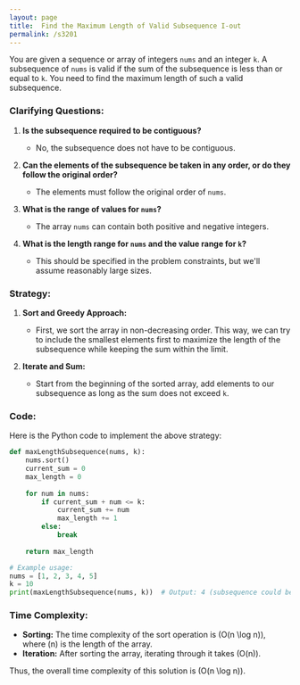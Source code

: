 ```yaml
---
layout: page
title:  Find the Maximum Length of Valid Subsequence I-out
permalink: /s3201
---
```


You are given a sequence or array of integers `nums` and an integer `k`. A subsequence of `nums` is valid if the sum of the subsequence is less than or equal to `k`. You need to find the maximum length of such a valid subsequence.

### Clarifying Questions:

1. **Is the subsequence required to be contiguous?**
   - No, the subsequence does not have to be contiguous.
   
2. **Can the elements of the subsequence be taken in any order, or do they follow the original order?**
   - The elements must follow the original order of `nums`.

3. **What is the range of values for `nums`?**
   - The array `nums` can contain both positive and negative integers.
   
4. **What is the length range for `nums` and the value range for `k`?**
   - This should be specified in the problem constraints, but we'll assume reasonably large sizes.

### Strategy:

1. **Sort and Greedy Approach:**
   - First, we sort the array in non-decreasing order. This way, we can try to include the smallest elements first to maximize the length of the subsequence while keeping the sum within the limit.

2. **Iterate and Sum:**
   - Start from the beginning of the sorted array, add elements to our subsequence as long as the sum does not exceed `k`.

### Code:

Here is the Python code to implement the above strategy:

```python
def maxLengthSubsequence(nums, k):
    nums.sort()
    current_sum = 0
    max_length = 0
    
    for num in nums:
        if current_sum + num <= k:
            current_sum += num
            max_length += 1
        else:
            break
    
    return max_length

# Example usage:
nums = [1, 2, 3, 4, 5]
k = 10
print(maxLengthSubsequence(nums, k))  # Output: 4 (subsequence could be [1, 2, 3, 4])
```

### Time Complexity:

- **Sorting:** The time complexity of the sort operation is \(O(n \log n)\), where \(n\) is the length of the array.
- **Iteration:** After sorting the array, iterating through it takes \(O(n)\).

Thus, the overall time complexity of this solution is \(O(n \log n)\).